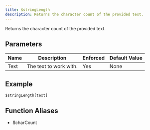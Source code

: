 ```yaml
---
title: $stringLength
description: Returns the character count of the provided text.
---
```


Returns the character count of the provided text.
## Parameters
| Name |      Description       | Enforced | Default Value |
|------|------------------------|----------|---------------|
| Text | The text to work with. | Yes      | None          |
## Example
```eats
$stringLength[text]
```
## Function Aliases
- $charCount